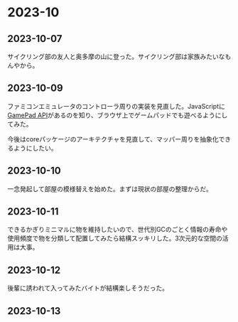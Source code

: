 # 2023-10

## 2023-10-07

サイクリング部の友人と奥多摩の山に登った。サイクリング部は家族みたいなもんやから。

## 2023-10-09

ファミコンエミュレータのコントローラ周りの実装を見直した。JavaScriptに[GamePad API](https://developer.mozilla.org/ja/docs/Web/API/Gamepad_API/Using_the_Gamepad_API)があるのを知り、ブラウザ上でゲームパッドでも遊べるようにしてみた。

今後はcoreパッケージのアーキテクチャを見直して、マッパー周りを抽象化できるようにしたい。

## 2023-10-10

一念発起して部屋の模様替えを始めた。まずは現状の部屋の整理からだ。

## 2023-10-11

できるかぎりミニマルに物を維持したいので、世代別GCのごとく情報の寿命や使用頻度で物を分類して配置してみたら結構スッキリした。3次元的な空間の活用は大事。

## 2023-10-12

後輩に誘われて入ってみたバイトが結構楽しそうだった。

## 2023-10-13
